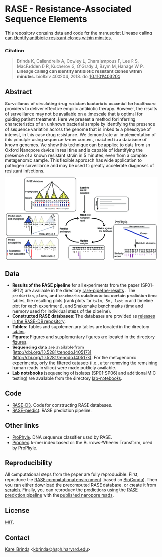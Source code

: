 # RASE - Resistance-Associated Sequence Elements

This repository contains data and code for the manuscript
[Lineage calling can identify antibiotic resistant clones within minutes](https://www.biorxiv.org/content/early/2018/08/29/403204).

### Citation

> Brinda K, Callendrello A, Cowley L, Charalampous T, Lee R S, MacFadden D R,
> Kucherov G, O'Grady J, Baym M, Hanage W P. **Lineage calling can identify
> antibiotic resistant clones within minutes.** bioRxiv 403204, 2018.
> doi:[10.1101/403204](https://doi.org/10.1101/403204)

## Abstract

Surveillance of circulating drug resistant bacteria is essential for healthcare
providers to deliver effective empiric antibiotic therapy.  However, the
results of surveillance may not be available on a timescale that is optimal for
guiding patient treatment. Here we present a method for inferring
characteristics of an unknown bacterial sample by identifying the presence of
sequence variation across the genome that is linked to a phenotype of interest,
in this case drug resistance. We demonstrate an implementation of this
principle using sequence k-mer content, matched to a database of known genomes.
We show this technique can be applied to data from an Oxford Nanopore device in
real time and is capable of identifying the presence of a known resistant
strain in 5 minutes, even from a complex metagenomic sample. This flexible
approach has wide application to pathogen surveillance and may be used to
greatly accelerate diagnoses of resistant infections.

![Overview of the RASE method](rase.png)


## Data

* **Results of the RASE pipeline** for all experiments from the paper
  (SP01-SP12) are available in the directory
  [rase-pipeline-results](rase-pipeline-results) . The `prediction`, `plots`,
  and `benchmarks` subdirectories contain prediction time tables, the resulting
  plots (rank plots for `t=1m, 5m, last m` and timeline plot for each
  experiment), and Snakemake benchmarks (time and memory used for individual
  steps of the pipeline).
* **Constructed RASE databases**: The databases are provided as [releases in
  the RASE-DB repository](https://github.com/c2-d2/rase-db/releases).
* **Tables**: Tables and supplementary tables are located in the directory
  [tables](tables).
* **Figures**: Figures and supplementary figures are located in the directory
  [figures](figures).
* **Sequencing data** are available from
  [http://doi.org/10.5281/zenodo.1405173](http://doi.org/10.5281/zenodo.1405173).
  For the metagenomic experiments, only the filtered datasets (i.e., after
  removing the remaining human reads in silico) were made publicly available.
* **Lab notebooks** (sequencing of isolates (SP01-SP06) and additional MIC
  testing) are available from the directory [lab-notebooks](lab-notebooks).


## Code

* [RASE-DB](http://github.com/c2-d2/rase-db). Code for constructing RASE
  databases.
* [RASE-predict](http://github.com/c2-d2/rase-predict). RASE prediction
  pipeline.


## Other links

* [ProPhyle](http://prophyle.github.io). DNA sequence classifier used by RASE.
* [Prophex](http://github.com/prophyle/prophex). k-mer index based on the
  Burrows-Wheeler Transform, used by ProPhyle.


## Reproducibility

All computational steps from the paper are fully reproducible. First, reproduce
the [RASE computational environment](environment.md) (based on
[BioConda](https://bioconda.github.io/)). Then you can either download the
[precomputed RASE database](https://github.com/c2-d2/rase-db/releases/tag/v01),
or [create it from scratch](https://github.com/c2-d2/rase-db). Finally, you can
reproduce the predictions using the [RASE prediction
pipeline](https://github.com/c2-d2/rase-predict) with the [published nanopore
reads](https://zenodo.org/record/1405173).


## License

[MIT](LICENSE).


## Contact

[Karel Brinda](https://scholar.harvard.edu/brinda) \<kbrinda@hsph.harvard.edu\>

